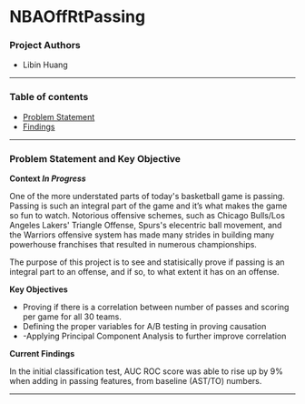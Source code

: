 # NBAOffRtPassing

### Project Authors
- Libin Huang

---

### Table of contents
- <u>[Problem Statement](#Problem-Statement-and-Key-Objective)</u>
- <u>[Findings](#Findings)</u>

---

### Problem Statement and Key Objective

<b> Context </b>
***In Progress***

One of the more understated parts of today's basketball game is passing. Passing is such an integral part of the game and it’s what makes the game so fun to watch. Notorious offensive schemes, such as Chicago Bulls/Los Angeles Lakers' Triangle Offense, Spurs's elecentric ball movement, and the Warriors offensive system has made many strides in building many powerhouse franchises that resulted in numerous championships.

The purpose of this project is to see and statisically prove if passing is an integral part to an offense, and if so, to what extent it has on an offense. 


<b> Key Objectives </b>
- Proving if there is a correlation between number of passes and scoring per game for all 30 teams.
- Defining the proper variables for A/B testing in proving causation
- -Applying Principal Component Analysis to further improve correlation

<b> Current Findings </b> 

In the initial classification test, AUC ROC score was able to rise up by 9% when adding in passing features, from baseline (AST/TO) numbers.

---
